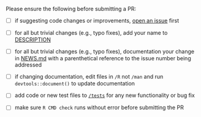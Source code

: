Please ensure the following before submitting a PR:

 - [ ] if suggesting code changes or improvements, [open an issue](https://github.com/cloudyr/aws.cloudtrail/issues/new) first
 - [ ] for all but trivial changes (e.g., typo fixes), add your name to [DESCRIPTION](https://github.com/cloudyr/aws.cloudtrail/blob/master/DESCRIPTION)
 - [ ] for all but trivial changes (e.g., typo fixes), documentation your change in [NEWS.md](https://github.com/cloudyr/aws.cloudtrail/blob/master/NEWS.md) with a parenthetical reference to the issue number being addressed
 - [ ] if changing documentation, edit files in `/R` not `/man` and run `devtools::document()` to update documentation
 - [ ] add code or new test files to [`/tests`](https://github.com/cloudyr/aws.cloudtrail/tree/master/tests/testthat) for any new functionality or bug fix
 - [ ] make sure `R CMD check` runs without error before submitting the PR

